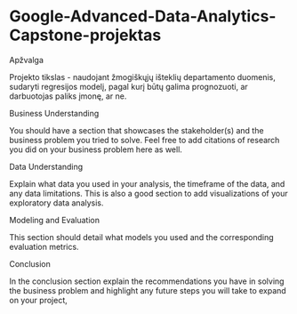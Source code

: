 # Google-Advanced-Data-Analytics-Capstone-projektas
Apžvalga

Projekto tikslas - naudojant žmogiškųjų išteklių departamento duomenis, sudaryti regresijos modelį, pagal kurį būtų galima prognozuoti, ar darbuotojas paliks įmonę, ar ne.

Business Understanding 

You should have a section that showcases the stakeholder(s) and the business problem you tried to solve. Feel free to add citations of research you did on your business problem here as well. 

Data Understanding 

Explain what data you used in your analysis, the timeframe of the data, and any data limitations. This is also a good section to add visualizations of your exploratory data analysis. 

Modeling and Evaluation 

This section should detail what models you used and the corresponding evaluation metrics. 

Conclusion

In the conclusion section explain the recommendations you have in solving the business problem and highlight any future steps you will take to expand on your project, 
